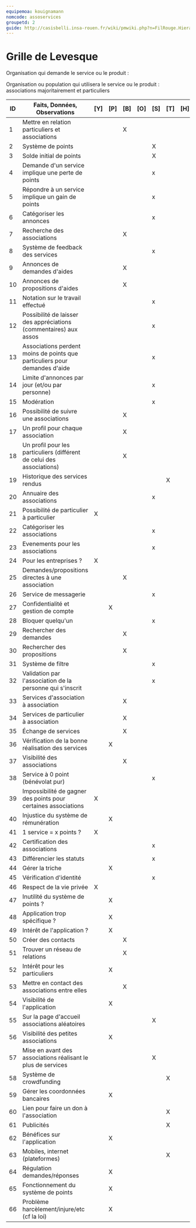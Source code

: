 ```yaml
---
equipemoa: kouignamann
nomcode: assoservices
groupetd: 2
guide: http://casisbelli.insa-rouen.fr/wiki/pmwiki.php?n=FilRouge.HierachiserBesoins
---
```


# Grille de Levesque

Organisation qui demande le service ou le produit : 

Organisation ou population qui utilisera le service ou le produit : associations majoritairement et particuliers

| ID | Faits, Données, Observations | [Y] | [P] | [B] | [O] | [S] | [T] | [H] | [R] |
|----|------------------------------|----------|----------|--------|-------------|----------|----------|-----------|------------|
|1| Mettre en relation particuliers et associations| | | X | | | | | | 				
|2|	Système de points | | | | | X | | | 64 |
|3|	Solde initial de points |	|	|	| | X | | | 65 |
|4|	Demande d'un service implique une perte de points |	|	|	| |	x	| | | 65 |
|5|	Répondre à un service implique un gain de points | | |	| |	x	| | | 65 |
|6|	Catégoriser les annonces	| | |	| |	x	| | | 37 |
|7|	Recherche des associations | | | X | | | | | |				
|8|	Système de feedback des services	| | |	| |	x	| | | 44 |
|9|	Annonces de demandes d'aides | | | X | | | | | |					
|10|	Annonces de propositions d'aides | | | X | | | | | |	
|11|	Notation sur le travail effectué	| | |	| |	x	| | | 44 |
|12|  Possibilité de laisser des appréciations (commentaires) aux assos	| | |	| |	x	| | | 37 |
|13|	Associations perdent moins de points que particuliers pour demandes d'aide	| | |	| |	x	| | | 65 |
|14|	Limite d'annonces par jour (et/ou par personne)	| | |	| |	x	| | | 44 |
|15|	Modération	| | |	| |	x	| | | 66 |
|16|	Possibilité de suivre une associations | | | X | | | | | |			
|17|	Un profil pour chaque association | | | X | | | | | |				
|18|	Un profil pour les particuliers (différent de celui des associations) | | | X | | | | | |				
|19|	Historique des services rendus | | |  | | | X | | |		
|20|	Annuaire des associations	| | |	| |	x	| | | |	
|21|	Possibilité de particulier à particulier | X | |	| |	| | | 48 |	
|22|	Catégoriser les associations	| | |	| |	x	| | | 7 |
|23|	Evenements pour les associations	| | |	| |	x	| | | 36 |
|24|	Pour les entreprises ?		| X | |	| |	| | | 46 |
|25|	Demandes/propositions directes à une association 	| | | X	| |	| | | |			
|26|	Service de messagerie	| | |	| |	x	| | | 50 |
|27|	Confidentialité et gestion de compte	| | X |	| |	| | | |						
|28|	Bloquer quelqu'un	| | |	| |	x	| | | 66 |
|29|	Rechercher des demandes	| | | X	| |	| | | |		
|30|	Rechercher des propositions	| | | X	| |	| | | |					
|31|	Système de filtre	| | |	| |	x	| | | 30/29/7 |
|32|	Validation par l'association de la personne qui s'inscrit | | |	| |	x	| | | 44 |
|33|	Services d'association à association | | | X	| |	| | | |				
|34|	Services de particulier à association	| | | X	| |	| | | |				
|35|	Échange de services | | | X	| |	| | | |				
|36|	Vérification de la bonne réalisation des services| | X | | |	| | | 35 |	
|37|	Visibilité des associations | | | X	| |	| | | |						
|38|	Service à 0 point (bénévolat pur)	| | |	| |	x	| | | 2 |
|39|	Impossibilité de gagner des points pour certaines associations 	| X | |	| | | | | 40 |
|40|	Injustice du système de rémunération		| | X |	| |	| | | 2 |
|41|	1 service = x points ?		| X | |	| |	| | | 65 |
|42|	Certification des associations		| | |	| |	x	| | | 44 |
|43|	Différencier les statuts	| | |	| |	x	| | | 34 |
|44|	Gérer la triche	| | X |	| |	| | | 35 |
|45|	Vérification d'identité 	| | |	| |	x	| | | 44 |
|46|	Respect de la vie privée		| X | |	| |	| | | 27 |
|47|	Inutilité du système de points ? 	| | X |	| |	| | | |					
|48|	Application trop spécifique ?			| | X |	| |	| | | |	
|49|	Intérêt de l'application ?			| | X |	| |	| | | |						
|50|	Créer des contacts				| | | X	| |	| | | |					
|51|	Trouver un réseau de relations		| | | X	| |	| | | |				
|52|	Intérêt pour les particuliers	| | X |	| |	| | | |							
|53|	Mettre en contact des associations entre elles	| | | X	| |	| | | |					
|54|	Visibilité de l'application		| | X |	| |	| | | |							
|55|	Sur la page d'accueil associations aléatoires		| | |	| |	X | | | 56 |		
|56|	Visibilité des petites associations		| | X |	| |	| | | |							
|57|	Mise en avant des associations réalisant le plus de services	| | |	| |	X | | | 37 |	
|58|	Système de crowdfunding						| | |	| | | X | | 60 |	
|59|	Gérer les coordonnées bancaires		| | X |	| |	| | | |					
|60|	Lien pour faire un don à l'association | | |	| | | X | | 59 |	
|61|	Publicités| | |	| | | X | | 62 |	
|62|	Bénéfices sur l'application		| | X |	| |	| | | |						
|63|	Mobiles, internet (plateformes)	 | | |	| | | X | | 54 |	
|64|	Régulation demandes/réponses | | X |	| |	| | | |						
|65|	Fonctionnement du système de points		| | X |	| |	| | | 2 |
|66|	Problème harcèlement/injure/etc (cf la loi)	| | X |	| |	| | | |						
